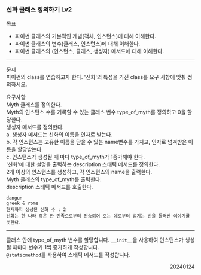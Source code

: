 ### 신화 클래스 정의하기 Lv2
목표  
- 파이썬 클래스의 기본적인 개념(객체, 인스턴스)에 대해 이해한다.
- 파이썬 클래스의 변수(클래스, 인스턴스)에 대해 이해한다.
- 파이썬 클래스의 (인스턴스, 클래스, 생성자) 메서드에 대해 이해한다.
---
문제  
파이썬의 class를 연습하고자 한다. '신화'의 특성을 가진 class를 요구 사항에 맞춰 정의하시오.  

요구사항  
Myth 클래스를 정의한다.  
Myth의 인스턴스 수를 기록할 수 있는 클래스 변수 type_of_myth를 정의하고 0을 할당한다.  
생성자 메서드를 정의한다.  
a. 생성자 메서드는 신화의 이름을 인자로 받는다.  
b. 각 인스턴스는 고유한 이름을 담을 수 있는 name변수를 가지고, 인자로 넘겨받은 이름을 할당받는다.  
c. 인스턴스가 생성될 때 마다 type_of_myth가 1증가해야 한다.  
'신화'에 대한 설명을 출력하는 description 스태틱 메서드를 정의한다.  
2개 이상의 인스턴스를 생성하고, 각 인스턴스의 name을 출력한다.  
Myth 클래스의 type_of_myth를 출력한다.  
description 스태틱 메서드를 호출한다.
```
dangun
greek & rome
현재까지 생성된 신화 수 : 2
신화는 한 나라 혹은 한 민족으로부터 전승되어 오는 예로부터 섬기는 신을 둘러싼 이야기를 뜻한다.
```
---
클래스 안에 type_of_myth 변수를 할당합니다. `__init__`을 사용하여 인스턴스가 생성될 때마다 변수가 1씩 증가하게 작성합니다.  
`@staticmethod`를 사용하여 스태틱 메서드를 작성합니다.
<div style="text-align: right">20240124</div>